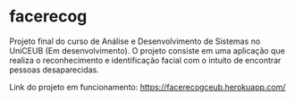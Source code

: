 # facerecog
Projeto final do curso de Análise e Desenvolvimento de Sistemas no UniCEUB (Em desenvolvimento). O projeto consiste em uma aplicação que realiza o reconhecimento e identificação facial com o intuito de encontrar pessoas desaparecidas.

Link do projeto em funcionamento: https://facerecogceub.herokuapp.com/
